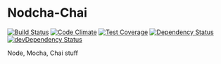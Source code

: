 # Nodcha-Chai
[![Build Status](https://travis-ci.org/edstros/Nodcha-Chai.svg?branch=master)](https://travis-ci.org/edstros/Nodcha-Chai) [![Code Climate](https://codeclimate.com/github/edstros/Nodcha-Chai/badges/gpa.svg)](https://codeclimate.com/github/edstros/Nodcha-Chai) [![Test Coverage](https://codeclimate.com/github/edstros/Nodcha-Chai/badges/coverage.svg)](https://codeclimate.com/github/edstros/Nodcha-Chai/coverage)
[![Dependency Status](https://david-dm.org/edstros/Nodcha-Chai.svg)](https://david-dm.org/edstros/Nodcha-Chai)
[![devDependency Status](https://david-dm.org/edstros/Nodcha-Chai/dev-status.svg)](https://david-dm.org/edstros/Nodcha-Chai#info=devDependencies)

Node, Mocha, Chai stuff
